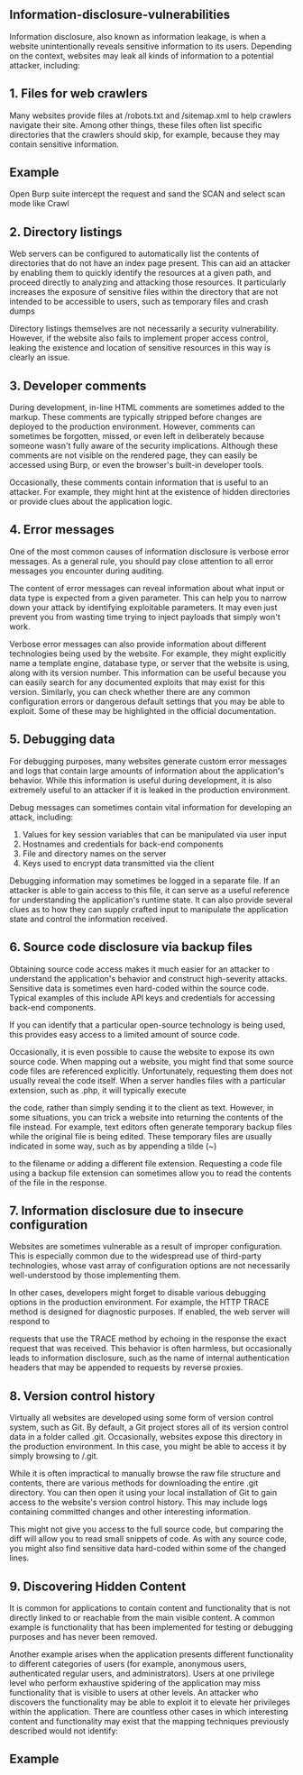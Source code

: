 ## Information-disclosure-vulnerabilities

Information disclosure, also known as information leakage, is when a website unintentionally reveals sensitive information to its users. 
Depending on the context, websites may leak all kinds of information to a potential attacker, including: 

## 1. Files for web crawlers

Many websites provide files at /robots.txt and /sitemap.xml to help crawlers navigate their site. Among other things,
these files often list specific directories that the crawlers should skip, for example, because they may contain sensitive information. 

## Example

Open Burp suite intercept the request and sand the SCAN and select scan mode like Crawl

## 2. Directory listings

Web servers can be configured to automatically list the contents of directories that do not have an index page present.
This can aid an attacker by enabling them to quickly identify the resources at a given path, 
and proceed directly to analyzing and attacking those resources. 
It particularly increases the exposure of sensitive files within the directory that are not intended to be accessible to users, 
such as temporary files and crash dumps

Directory listings themselves are not necessarily a security vulnerability. However, if the website also fails to implement proper access control, 
leaking the existence and location of sensitive resources in this way is clearly an issue. 

## 3. Developer comments

During development, in-line HTML comments are sometimes added to the markup.
These comments are typically stripped before changes are deployed to the production environment. However, comments can sometimes be forgotten, missed,
or even left in deliberately because someone wasn't fully aware of the security implications. 
Although these comments are not visible on the rendered page, they can easily be accessed using Burp, or even the browser's built-in developer tools. 

Occasionally, these comments contain information that is useful to an attacker. For example, 
they might hint at the existence of hidden directories or provide clues about the application logic. 

## 4. Error messages

One of the most common causes of information disclosure is verbose error messages. As a general rule, 
you should pay close attention to all error messages you encounter during auditing. 

The content of error messages can reveal information about what input or data type is expected from a given parameter. 
This can help you to narrow down your attack by identifying exploitable parameters. 
It may even just prevent you from wasting time trying to inject payloads that simply won't work. 

Verbose error messages can also provide information about different technologies being used by the website. 
For example, they might explicitly name a template engine, database type, or server that the website is using, along with its version number.
This information can be useful because you can easily search for any documented exploits that may exist for this version. Similarly, 
you can check whether there are any common configuration errors or dangerous default settings that you may be able to exploit.
Some of these may be highlighted in the official documentation. 

## 5. Debugging data

For debugging purposes, many websites generate custom error messages and logs that contain large amounts of information about the application's behavior.
While this information is useful during development, it is also extremely useful to an attacker if it is leaked in the production environment. 

Debug messages can sometimes contain vital information for developing an attack, including: 

1.  Values for key session variables that can be manipulated via user input 
2.  Hostnames and credentials for back-end components 
3.  File and directory names on the server 
4.  Keys used to encrypt data transmitted via the client

 Debugging information may sometimes be logged in a separate file. If an attacker is able to gain access to this file,
 it can serve as a useful reference for understanding the application's runtime state. 
 It can also provide several clues as to how they can supply crafted input to manipulate the application state and control the information received.
 
 ## 6. Source code disclosure via backup files
 
 Obtaining source code access makes it much easier for an attacker to understand the application's behavior and construct high-severity attacks.
 Sensitive data is sometimes even hard-coded within the source code. 
 Typical examples of this include API keys and credentials for accessing back-end components. 
 
 If you can identify that a particular open-source technology is being used, this provides easy access to a limited amount of source code. 
 
 Occasionally, it is even possible to cause the website to expose its own source code. When mapping out a website,
 you might find that some source code files are referenced explicitly. Unfortunately, requesting them does not usually reveal the code itself. 
 When a server handles files with a particular extension, such as .php, it will typically execute 
 
 the code, rather than simply sending it to the client as text. However, in some situations,
 you can trick a website into returning the contents of the file instead. For example, 
 text editors often generate temporary backup files while the original file is being edited. 
 These temporary files are usually indicated in some way, such as by appending a tilde (~) 
 
 to the filename or adding a different file extension. Requesting a code file using a backup file extension can sometimes allow you 
 to read the contents of the file in the response. 
 
 ## 7. Information disclosure due to insecure configuration
 
 Websites are sometimes vulnerable as a result of improper configuration. This is especially common due to the widespread use of third-party technologies,
 whose vast array of configuration options are not necessarily well-understood by those implementing them. 
 
 In other cases, developers might forget to disable various debugging options in the production environment.
 For example, the HTTP TRACE method is designed for diagnostic purposes. If enabled, the web server will respond to 
 
 requests that use the TRACE method by echoing in the response the exact request that was received. 
 This behavior is often harmless, but occasionally leads to information disclosure, 
 such as the name of internal authentication headers that may be appended to requests by reverse proxies. 
 
 ## 8. Version control history
 
 Virtually all websites are developed using some form of version control system, such as Git. By default,
 a Git project stores all of its version control data in a folder called .git. Occasionally, 
 websites expose this directory in the production environment. In this case, you might be able to access it by simply browsing to /.git. 
 
 While it is often impractical to manually browse the raw file structure and contents, 
 there are various methods for downloading the entire .git directory.
 You can then open it using your local installation of Git to gain access to the website's version control history. 
 This may include logs containing committed changes and other interesting information. 
 
 This might not give you access to the full source code, but comparing the diff will allow you to read small snippets of code. 
 As with any source code, you might also find sensitive data hard-coded within some of the changed lines. 
 
 ## 9. Discovering Hidden Content
 
 It is common for applications to contain content and functionality that is not directly linked to or reachable from the main visible content. 
 A common example is functionality that has been implemented for testing or debugging purposes and has never been removed.
 
 Another example arises when the application presents different functionality to different categories of users (for example, anonymous users, authenticated regular users, and administrators). Users at one privilege level who perform exhaustive spidering of the application may miss functionality that is visible to users at other levels. An attacker who discovers the functionality may be able to exploit it to elevate her privileges within the application. There are countless other cases in which interesting content and functionality may exist that the mapping techniques previously described would not identify:
 
 ## Example 
